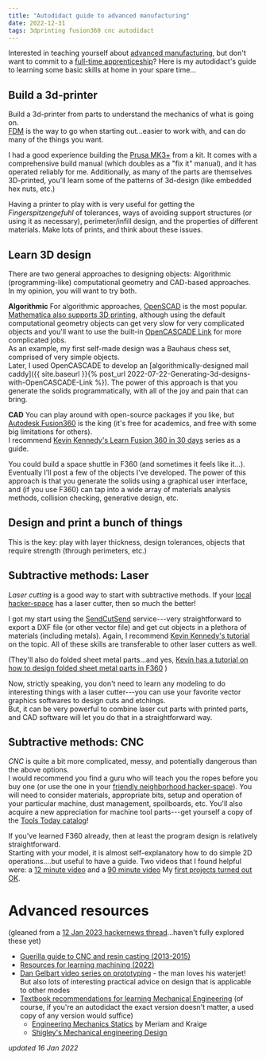 ```yaml
---
title: "Autodidact guide to advanced manufacturing"
date: 2022-12-31
tags: 3dprinting fusion360 cnc autodidact
---
```


Interested in teaching yourself about [advanced manufacturing](https://en.wikipedia.org/wiki/Advanced_manufacturing), but don't want to commit to a [full-time apprenticeship](https://www.nyc.gov/site/sbs/careers/construction.page)?  Here is my autodidact's guide to learning some basic skills at home in your spare time... 

## Build a 3d-printer

Build a 3d-printer from parts to understand the mechanics of what is going on.  
[FDM](https://en.wikipedia.org/wiki/Fused_filament_fabrication) is the way to go when starting out...easier to work with, and can do many of the things you want.

I had a good experience building the [Prusa MK3+](https://www.prusa3d.com) from a kit.
It comes with a comprehensive build manual (which doubles as a "fix it" manual), and it has operated reliably for me. Additionally, as many of the parts are themselves 3D-printed, you'll learn some of the patterns of 3d-design (like embedded hex nuts, etc.)

Having a printer to play with is very useful for getting the _Fingerspitzengefuhl_ of tolerances, ways of avoiding support structures (or using it as necessary), perimeter/infill design, and the properties of different materials. 
Make lots of prints, and think about these issues.

## Learn 3D design

There are two general approaches to designing objects: Algorithmic (programming-like) computational geometry and CAD-based approaches.  
In my opinion, you will want to try both.

**Algorithmic** For algorithmic approaches, [OpenSCAD](https://openscad.org) is the most popular.  
[Mathematica also supports 3D printing](https://reference.wolfram.com/language/guide/3DPrinting.html), although using the default computational geometry objects can get very slow for very complicated objects and you'll want to use the built-in [OpenCASCADE Link](https://reference.wolfram.com/language/OpenCascadeLink/tutorial/UsingOpenCascadeLink.html) for more complicated jobs.  
As an example, my first self-made design was a Bauhaus chess set, comprised of very simple objects.  
Later, I used OpenCASCADE to develop an [algorithmically-designed mail caddy]({{ site.baseurl }}{% post_url 2022-07-22-Generating-3d-designs-with-OpenCASCADE-Link %}).
The power of this approach is that you generate the solids programmatically, with all of the joy and pain that can bring.


**CAD** You can play around with open-source packages if you like, but  [Autodesk Fusion360](https://www.autodesk.com/products/fusion-360/overview) is the king (it's free for academics, and free with some big limitations for others).  
I recommend [Kevin Kennedy's Learn Fusion 360 in 30 days](https://www.youtube.com/watch?v=WKb3mRkgTwg&list=PLrZ2zKOtC_-DR2ZkMaK3YthYLErPxCnT-) series as a guide.  

You could build a space shuttle in F360 (and sometimes it feels like it...).  
Eventually I'll post a few of the objects I've developed.
The power of this approach is that you generate the solids using a graphical user interface, and (if you use F360) can tap into a wide array of materials analysis methods, collision checking, generative design, etc.  


## Design and print a bunch of things

This is the key: play with layer thickness, design tolerances, objects that require strength (through perimeters, etc.)

## Subtractive methods: Laser

*Laser cutting* is a good way to start with subtractive methods. 
If your [local hacker-space](https://wiki.fatcatfablab.org/wiki/Laser_Cutting) has a laser cutter, then so much the better!

I got my start using the [SendCutSend](https://sendcutsend.com) service---very straightforward to export a DXF file (or other vector file) and get cut objects in a plethora of materials (including metals).
Again, I recommend [Kevin Kennedy's tutorial](https://www.youtube.com/watch?v=PN4bd4rr4z8&list=PLrZ2zKOtC_-B_HAKUEXhaHyK-2ksfFx2K) on the topic.
All of these skills are transferable to other laser cutters as well.

(They'll also do folded sheet metal parts...and yes, [Kevin has a tutorial on how to design folded sheet metal parts in F360](https://www.youtube.com/watch?v=NXu8vVYvjrg) )

Now, strictly speaking, you don't need to learn any modeling to do interesting things with a laser cutter---you can use your favorite vector graphics softwares to design cuts and etchings.  
But, it can be very powerful to combine laser cut parts with printed parts, and CAD software will let you do that in a straightforward way. 

## Subtractive methods: CNC 

*CNC* is quite a bit more complicated, messy, and potentially dangerous than 
the above options.  
I would recommend you find a guru who will teach you the ropes before you buy one (or use the one in your [friendly neighborhood hacker-space](https://wiki.fatcatfablab.org/wiki/CNC_Router)).
You will need to consider materials, appropriate bits, setup and operation of your particular machine, dust management, spoilboards, etc. 
You'll also acquire a new appreciation for machine tool parts---get yourself a copy of the [Tools Today catalog](http://toolstoday.com)!

If you've learned F360 already, then at least the program design is relatively straightforward.  
Starting with your model, it is almost self-explanatory how to do simple 2D operations....but useful to have a guide. 
Two videos that I found helpful were: a [12 minute video](https://www.youtube.com/watch?v=iqnvzxuXFTQ) and a [90 minute video](https://www.youtube.com/watch?v=TfqBKqzxl44&t=3s) My [first projects turned out OK](https://twitter.com/JoshuaSchrier/status/1608120496821870592).

# Advanced resources

(gleaned from a [12 Jan 2023 hackernews thread](https://news.ycombinator.com/item?id=34342251)...haven't fully explored these yet)

* [Guerilla guide to CNC and resin casting (2013-2015)](https://lcamtuf.coredump.cx/gcnc/) 
* [Resources for learning machining (2022)](https://www.r-c-y.net/posts/machining/)
* [Dan Gelbart video series on prototyping](https://www.youtube.com/playlist?list=PLSGA1wWSdWaTXNhz_YkoPADUUmF1L5x2F) - the man loves his waterjet! But also lots of interesting practical advice on design that is applicable to other modes
* [Textbook recommendations for learning Mechanical Engineering](https://news.ycombinator.com/item?id=34344285) (of course, if you're an autodidact the exact version doesn't matter, a used copy of any version would suffice)
    * [Engineering Mechanics Statics](https://amzn.to/3Zyua0p) by Meriam and Kraige
    * [Shigley's Mechanical engineering Design](https://amzn.to/3QKb0k7)



*updated 16 Jan 2022*